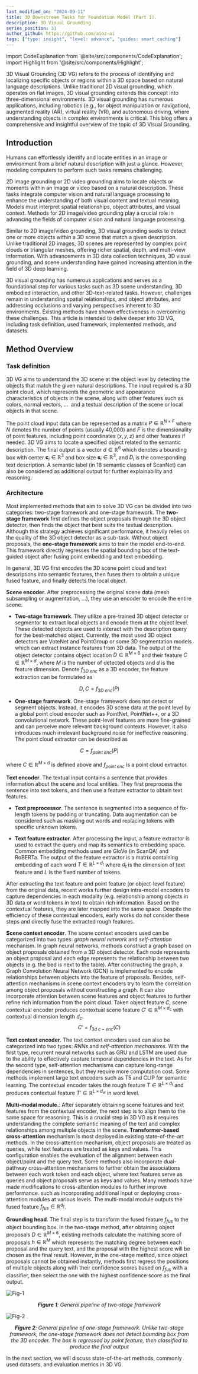 ```yaml
---
last_modified_on: "2024-09-11"
title: 3D Downstream Tasks for Foundation Model (Part 1).
description: 3D Visual Grounding
series_position: 31
author_github: https://github.com/aioz-ai
tags: ["type: insight", "level: advance", "guides: smart_caching"]
---
```


import CodeExplanation from '@site/src/components/CodeExplanation';
import Highlight from '@site/src/components/Highlight';

3D Visual Grounding (3D VG) refers to the process of identifying and localizing specific objects or regions within a 3D space based on natural language descriptions. Unlike traditional 2D visual grounding, which operates on flat images, 3D visual grounding extends this concept into three-dimensional environments. 3D visual grounding has numerous applications, including robotics (e.g., for object manipulation or navigation), augmented reality (AR), virtual reality (VR), and autonomous driving, where understanding objects in complex environments is critical. This blog offers a comprehensive and insightful overview of the topic of 3D Visual Grounding.


## Introduction

Humans can effortlessly identify and locate entities in an image or environment from a brief natural description with just a glance. However, modeling computers to perform such tasks remains challenging.

2D image grounding or 2D video grounding aims to locate objects or moments within an image or video based on a natural description. These tasks integrate computer vision and natural language processing to enhance the understanding of both visual content and textual meaning. Models must interpret spatial relationships, object attributes, and visual context. Methods for 2D image/video grounding play a crucial role in advancing the fields of computer vision and natural language processing.

Similar to 2D image/video grounding, 3D visual grounding seeks to detect one or more objects within a 3D scene that match a given description. Unlike traditional 2D images, 3D scenes are represented by complex point clouds or triangular meshes, offering richer spatial, depth, and multi-view information. With advancements in 3D data collection techniques, 3D visual grounding, and scene understanding have gained increasing attention in the field of 3D deep learning.

3D visual grounding has numerous applications and serves as a foundational step for various tasks such as 3D scene understanding, 3D embodied interaction, and other 3D-text-related tasks. However, challenges remain in understanding spatial relationships, and object attributes, and addressing occlusions and varying perspectives inherent to 3D environments. Existing methods have shown effectiveness in overcoming these challenges. This article is intended to delve deeper into 3D VG, including task definition, used framework, implemented methods, and datasets. 
## Method Overview 

### Task definition

3D VG aims to understand the 3D scene at the object level by detecting the objects that match the given natural descriptions. The input required is a 3D point cloud, which represents the geometric and appearance characteristics of objects in the scene, along with other features such as colors, normal vectors, ...  and a textual description of the scene or local objects in that scene.


The point cloud input data can be represented as a matrix $P \in \mathbb{R}^{N \times F}$ where $N$ denotes the number of points (usually 40,000) and $F$ is the dimensionality of point features, including point coordinates $(x,y,z)$ and other features if needed. 3D VG aims to locate a specified object related to the semantic description. The final output is a vector $d \in \mathbb{R}^6$ which denotes a bounding box with center $\bm{c}_i \in \mathbb{R}^3$ and box size $\bm{s}_i \in \mathbb{R}^3$, and $D_i$ is the corresponding text description. A semantic label (in 18 semantic classes of ScanNet) can also be considered as additional output for further explainability and reasoning.



### Architecture 
Most implemented methods that aim to solve 3D VG can be divided into two categories: two-stage framework and one-stage framework. The **two-stage framework** first defines the object proposals through the 3D object detector, then finds the object that best suits the textual description. Although this strategy achieves significant performance, it heavily relies on the quality of the 3D object detector as a sub-task. Without object proposals, the **one-stage framework** aims to train the model end-to-end. This framework directly regresses the spatial bounding box of the text-guided object after fusing point embedding and text embedding. 

In general, 3D VG first encodes the 3D scene point cloud and text descriptions into semantic features, then fuses them to obtain a unique fused feature, and finally detects the local object.  

**Scene encoder**. After preprocessing the original scene data (mesh subsampling or augmentation, ...), they use an encoder to encode the entire scene. 

- **Two-stage framework**. They utilize a pre-trained 3D object detector or segmentor to extract local objects and encode them at the object level. These detected objects are used to interact with the description query for the best-matched object. Currently, the most used 3D object detectors are VoteNet and PointGroup or some 3D segmentation models which can extract instance features from 3D data. The output of the object detector contains object location $D \in \mathbb{R}^{M \times 6}$ and their feature $C \in \mathbb{R}^{M \times d}$, where $M$ is the number of detected objects and $d$ is the feature dimension. Denote $f_{3D \ enc}$ as a 3D encoder, the feature extraction can be formulated as

$$
D,C = f_{3D \ enc}(P)
$$

- **One-stage framework**. One-stage framework does not detect or segment objects. Instead, it encodes 3D scene data at the point level by a global point cloud encoder such as PointNet, PointNet++, or a 3D convolutional network. These point-level features are more fine-grained and can perceive more relevant background contexts. However, it also introduces much irrelevant background noise for ineffective reasoning. The point cloud extractor can be described as 

$$
C = f_{point \ enc}(P)
$$

where $C \in \mathbb{R}^{M \times d}$ is defined above and $f_{point \ enc}$ is a point cloud extractor.

**Text encoder**. The textual input contains a sentence that provides information about the scene and local entities. They first preprocess the sentence into text tokens, and then use a feature extractor to obtain text features. 

- **Text preprocessor**. The sentence is segmented into a sequence of fix-length tokens by padding or truncating. Data augmentation can be considered such as masking out words and replacing tokens with specific unknown tokens. 

- **Text feature extractor**. After processing the input, a feature extractor is used to extract the query and map its semantics to embedding space. Common embedding methods used are GloVe (in ScanQA) and RoBERTa. The output of the feature extractor is a matrix containing embedding of each word $T \in \mathbb{R}^{L \times d_t}$ where $d_t$ is the dimension of text feature and $L$ is the fixed number of tokens. 

After extracting the text feature and point feature (or object-level feature) from the original data, recent works further design intra-model encoders to capture dependencies in each modality (e.g. relationship among objects in 3D data or word tokens in text) to obtain rich information. Based on the contextual features, they are later mapped into the same space. Despite the efficiency of these contextual encoders, early works do not consider these steps and directly fuse the extracted rough features. 

**Scene context encoder**. The scene context encoders used can be categorized into two types: *graph neural network* and *self-attention* mechanism. In graph neural networks, methods construct a graph based on object proposals obtained from a 3D object detector. Each node represents an object proposal and each edge represents the relationship between two objects (e.g. the bed is next to the table). After constructing the graph, a Graph Convolution Neural Network (GCN) is implemented to encode relationships between objects into the feature of proposals. Besides, self-attention mechanisms in scene context encoders try to learn the correlation among object proposals without constructing a graph. It can also incorporate attention between scene features and object features to further refine rich information from the point cloud. Taken object feature $C$, scene contextual encoder produces contextual scene feature $C' \in \mathbb{R}^{M \times d_c}$ with contextual dimension length $d_c$. 
$$
C' = f_{3d \ c-enc}(C)
$$


**Text context encoder**. The text context encoders used can also be categorized into two types: *RNNs* and *self-attention mechanisms*. With the first type, recurrent neural networks such as GRU and LSTM are used due to the ability to effectively capture temporal dependencies in the text. As for the second type, self-attention mechanisms can capture long-range dependencies in sentences, but they require more computation cost. Some methods implement large text encoders such as T5 and CLIP for semantic learning. The contextual encoder takes the rough feature $T \in \mathbb{R}^{L \times d_t}$ and produces contextual feature $T' \in \mathbb{R}^{L \times d_w}$ in word level. 


**Multi-modal module.**: After separately obtaining scene features and text features from the contextual encoder, the next step is to align them to the same space for reasoning. This is a crucial step in 3D VG as it requires understanding the complete semantic meaning of the text and complex relationships among multiple objects in the scene. **Transformer-based cross-attention** mechanism is most deployed in existing state-of-the-art methods. In the cross-attention mechanism, object proposals are treated as queries, while text features are treated as keys and values. This configuration enables the evaluation of the alignment between each object/point and the query text. Some methods also incorporate dual-pathway cross-attention mechanisms to further obtain the associations between each work token and each object, where text features serve as queries and object proposals serve as keys and values. Many methods have made modifications to cross-attention modules to further improve performance. such as incorporating additional input or deploying cross-attention modules at various levels. The multi-modal module outputs the fused feature $f_{fus} \in \mathbb{R}^{d_f}$.

**Grounding head**. The final step is to transform the fused feature $f_{fus}$ to the object bounding box. In the two-stage method, after obtaining object proposals $D \in \mathbb{R}^{M \times 6}$, existing methods calculate the matching score of proposals $h \in \mathbb{R}^M$ which represents the matching degree between each proposal and the query text, and the proposal with the highest score will be chosen as the final result. However, in the one-stage method, since object proposals cannot be obtained instantly, methods first regress the positions of multiple objects along with their confidence scores based on $f_{fus}$ with a classifier, then select the one with the highest confidence score as the final output.

![Fig-1](https://vision.aioz.io/f/7d19f6e1a12d462f8211/?dl=1)
*<center>**Figure 1**: General pipeline of two-stage framework</center>*


![Fig-2](https://vision.aioz.io/f/97699704c6744070adcd/?dl=1)
*<center>**Figure 2**: General pipeline of one-stage framework. Unlike two-stage framework, the one-stage framework does not detect bounding box from the 3D encoder. The box is regressed by point feature, then classified to produce the final output</center>*

In the next section, we will discuss state-of-the-art methods, commonly used datasets, and evaluation metrics in 3D VG.
